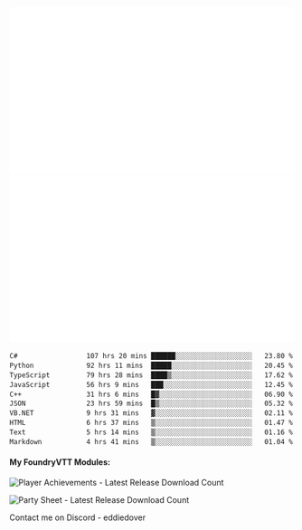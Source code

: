 
![](https://raw.githubusercontent.com/eddiedover/ghstats/master/generated/overview.svg)
![](https://raw.githubusercontent.com/eddiedover/ghstats/master/generated/languages.svg)

<!--START_SECTION:waka-->

```txt
C#                 107 hrs 20 mins ██████░░░░░░░░░░░░░░░░░░░   23.80 %
Python             92 hrs 11 mins  █████░░░░░░░░░░░░░░░░░░░░   20.45 %
TypeScript         79 hrs 28 mins  ████▒░░░░░░░░░░░░░░░░░░░░   17.62 %
JavaScript         56 hrs 9 mins   ███░░░░░░░░░░░░░░░░░░░░░░   12.45 %
C++                31 hrs 6 mins   █▓░░░░░░░░░░░░░░░░░░░░░░░   06.90 %
JSON               23 hrs 59 mins  █▒░░░░░░░░░░░░░░░░░░░░░░░   05.32 %
VB.NET             9 hrs 31 mins   ▓░░░░░░░░░░░░░░░░░░░░░░░░   02.11 %
HTML               6 hrs 37 mins   ▒░░░░░░░░░░░░░░░░░░░░░░░░   01.47 %
Text               5 hrs 14 mins   ▒░░░░░░░░░░░░░░░░░░░░░░░░   01.16 %
Markdown           4 hrs 41 mins   ▒░░░░░░░░░░░░░░░░░░░░░░░░   01.04 %
```

<!--END_SECTION:waka-->

#### My FoundryVTT Modules:

  ![Player Achievements - Latest Release Download Count](https://img.shields.io/badge/dynamic/json?label=Player%20Achievements%20-%20Downloads@latest&query=assets%5B1%5D.download_count&url=https%3A%2F%2Fapi.github.com%2Frepos%2FEddieDover%2Ffvtt-player-achievements%2Freleases%2Flatest)

  ![Party Sheet - Latest Release Download Count](https://img.shields.io/badge/dynamic/json?label=Party%20Sheet%20-%20Downloads@latest&query=assets%5B1%5D.download_count&url=https%3A%2F%2Fapi.github.com%2Frepos%2FEddieDover%2Ffvtt-party-sheet%2Freleases%2Flatest)

<a rel="me" href="https://techhub.social/@EddieDover"></a>

Contact me on Discord - eddiedover
